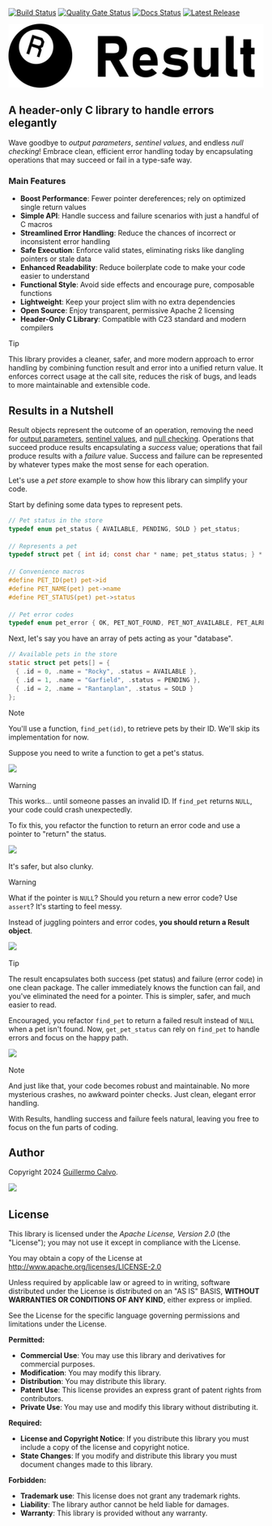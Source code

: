 
[![Build Status][BADGE_BUILD_STATUS]][BUILD_STATUS]
[![Quality Gate Status][BADGE_QUALITY_GATE]][QUALITY_GATE]
[![Docs Status][BADGE_DOCS_STATUS]][DOCS]
[![Latest Release][BADGE_LATEST_RELEASE]][LATEST_RELEASE]

![Result Library][LOGO]


## A header-only C library to handle errors elegantly

Wave goodbye to *output parameters*, *sentinel values*, and endless *null checking*! Embrace clean, efficient error
handling today by encapsulating operations that may succeed or fail in a type-safe way.

### Main Features

- **Boost Performance**: Fewer pointer dereferences; rely on optimized single return values
- **Simple API**: Handle success and failure scenarios with just a handful of C macros
- **Streamlined Error Handling**: Reduce the chances of incorrect or inconsistent error handling
- **Safe Execution**: Enforce valid states, eliminating risks like dangling pointers or stale data
- **Enhanced Readability**: Reduce boilerplate code to make your code easier to understand
- **Functional Style**: Avoid side effects and encourage pure, composable functions
- **Lightweight**: Keep your project slim with no extra dependencies
- **Open Source**: Enjoy transparent, permissive Apache 2 licensing
- **Header-Only C Library**: Compatible with C23 standard and modern compilers

> [!TIP]
> This library provides a cleaner, safer, and more modern approach to error handling by combining function result and
> error into a unified return value. It enforces correct usage at the call site, reduces the risk of bugs, and leads to
> more maintainable and extensible code.


## Results in a Nutshell

Result objects represent the outcome of an operation, removing the need for [output parameters][OUTPUT_PARAMETERS],
[sentinel values][SENTINEL_VALUE], and [null checking][NULL_CHECKING]. Operations that succeed produce results
encapsulating a *success* value; operations that fail produce results with a *failure* value. Success and failure can be
represented by whatever types make the most sense for each operation.

Let's use a *pet store* example to show how this library can simplify your code.

Start by defining some data types to represent pets.

```c
// Pet status in the store
typedef enum pet_status { AVAILABLE, PENDING, SOLD } pet_status;

// Represents a pet
typedef struct pet { int id; const char * name; pet_status status; } * Pet;

// Convenience macros
#define PET_ID(pet) pet->id
#define PET_NAME(pet) pet->name
#define PET_STATUS(pet) pet->status

// Pet error codes
typedef enum pet_error { OK, PET_NOT_FOUND, PET_NOT_AVAILABLE, PET_ALREADY_SOLD } pet_error;
```

Next, let's say you have an array of pets acting as your "database".

```c
// Available pets in the store
static struct pet pets[] = {
  { .id = 0, .name = "Rocky", .status = AVAILABLE },
  { .id = 1, .name = "Garfield", .status = PENDING },
  { .id = 2, .name = "Rantanplan", .status = SOLD }
};
```

> [!NOTE]
> You'll use a function, `find_pet(id)`, to retrieve pets by their ID. We'll skip its implementation for now.

Suppose you need to write a function to get a pet's status.

![][EXAMPLE_EARLY_ATTEMPT]

> [!WARNING]
> This works... until someone passes an invalid ID. If `find_pet` returns `NULL`, your code could crash unexpectedly.

To fix this, you refactor the function to return an error code and use a pointer to "return" the status.

![][EXAMPLE_USING_POINTERS]

It's safer, but also clunky.

> [!WARNING]
> What if the pointer is `NULL`? Should you return a new error code? Use `assert`? It's starting to feel messy.

Instead of juggling pointers and error codes, **you should return a Result object**.

![][EXAMPLE_USING_RESULTS]

> [!TIP]
> The result encapsulates both success (pet status) and failure (error code) in one clean package. The caller
> immediately knows the function can fail, and you've eliminated the need for a pointer. This is simpler, safer, and
> much easier to read.

Encouraged, you refactor `find_pet` to return a failed result instead of `NULL` when a pet isn't found. Now,
`get_pet_status` can rely on `find_pet` to handle errors and focus on the happy path.

![][EXAMPLE_EMBRACING_RESULTS]

> [!NOTE]
> And just like that, your code becomes robust and maintainable. No more mysterious crashes, no awkward pointer checks.
> Just clean, elegant error handling.

With Results, handling success and failure feels natural, leaving you free to focus on the fun parts of coding.


## Author

Copyright 2024 [Guillermo Calvo][AUTHOR].

[![][GUILLERMO_IMAGE]][GUILLERMO]


## License

This library is licensed under the *Apache License, Version 2.0* (the "License");
you may not use it except in compliance with the License.

You may obtain a copy of the License at <http://www.apache.org/licenses/LICENSE-2.0>

Unless required by applicable law or agreed to in writing, software distributed under the License
is distributed on an "AS IS" BASIS, **WITHOUT WARRANTIES OR CONDITIONS OF ANY KIND**, either express or implied.

See the License for the specific language governing permissions and limitations under the License.


**Permitted:**

- **Commercial Use**: You may use this library and derivatives for commercial purposes.
- **Modification**: You may modify this library.
- **Distribution**: You may distribute this library.
- **Patent Use**: This license provides an express grant of patent rights from contributors.
- **Private Use**: You may use and modify this library without distributing it.

**Required:**

- **License and Copyright Notice**: If you distribute this library you must include a copy of the license and copyright
  notice.
- **State Changes**: If you modify and distribute this library you must document changes made to this library.

**Forbidden:**

- **Trademark use**: This license does not grant any trademark rights.
- **Liability**: The library author cannot be held liable for damages.
- **Warranty**: This library is provided without any warranty.


[AUTHOR]:                       https://github.com/guillermocalvo/
[BADGE_BUILD_STATUS]:           https://github.com/guillermocalvo/resultlib/workflows/Build/badge.svg
[BADGE_DOCS_STATUS]:            https://github.com/guillermocalvo/resultlib/workflows/Docs/badge.svg
[BADGE_LATEST_RELEASE]:         https://img.shields.io/github/v/release/guillermocalvo/resultlib
[BADGE_QUALITY_GATE]:           https://sonarcloud.io/api/project_badges/measure?project=guillermocalvo_resultlib&metric=alert_status
[BUILD_STATUS]:                 https://github.com/guillermocalvo/resultlib/actions?query=workflow%3ABuild
[COMPOUND_LITERALS]:            https://gcc.gnu.org/onlinedocs/gcc-3.3/gcc/Compound-Literals.html
[DESIGNATED_INITIALIZERS]:      https://gcc.gnu.org/onlinedocs/gcc-3.3/gcc/Designated-Inits.html
[DOCS]:                         https://result.guillermo.dev/
[EXAMPLE_EARLY_ATTEMPT]:        docs/early-attempt.png
[EXAMPLE_EMBRACING_RESULTS]:    docs/embracing-results.png
[EXAMPLE_USING_POINTERS]:       docs/using-pointers.png
[EXAMPLE_USING_RESULTS]:        docs/using-results.png
[GUILLERMO]:                    https://guillermo.dev/
[GUILLERMO_IMAGE]:              https://guillermo.dev/assets/images/thumb.png
[LATEST_RELEASE]:               https://github.com/guillermocalvo/resultlib/releases/latest
[LOGO]:                         docs/result-logo.svg
[NULL_CHECKING]:                https://en.wikipedia.org/wiki/Nullable_type#Compared_with_null_pointers
[OUTPUT_PARAMETERS]:            https://en.wikipedia.org/wiki/Parameter_(computer_programming)#Output_parameters
[QUALITY_GATE]:                 https://sonarcloud.io/dashboard?id=guillermocalvo_resultlib
[SENTINEL_VALUE]:               https://en.wikipedia.org/wiki/Sentinel_value
[TYPEOF]:                       https://www.open-std.org/jtc1/sc22/wg14/www/docs/n2899.htm
